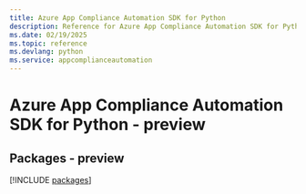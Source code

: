 ```yaml
---
title: Azure App Compliance Automation SDK for Python
description: Reference for Azure App Compliance Automation SDK for Python
ms.date: 02/19/2025
ms.topic: reference
ms.devlang: python
ms.service: appcomplianceautomation
---
```

# Azure App Compliance Automation SDK for Python - preview
## Packages - preview
[!INCLUDE [packages](app-compliance-automation-index.md)]